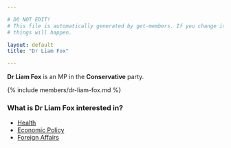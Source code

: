 ```yaml
---

# DO NOT EDIT!
# This file is automatically generated by get-members. If you change it, bad
# things will happen.

layout: default
title: "Dr Liam Fox"

---
```


**Dr Liam Fox** is an MP in the **Conservative** party.

{% include members/dr-liam-fox.md %}

### What is Dr Liam Fox interested in?


* [Health](/interests/health.html)
* [Economic Policy](/interests/economic-policy.html)
* [Foreign Affairs](/interests/foreign-affairs.html)
